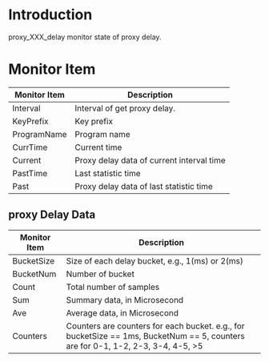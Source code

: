 # Introduction

proxy_XXX_delay monitor state of proxy delay.

# Monitor Item

| Monitor Item | Description                               |
| ------------ | ----------------------------------------- |
| Interval     | Interval of get proxy delay.              |
| KeyPrefix    | Key prefix                                |
| ProgramName  | Program name                              |
| CurrTime     | Current time                              |
| Current      | Proxy delay data of current interval time |
| PastTime     | Last statistic time                       |
| Past         | Proxy delay data of last statistic time   |

## proxy Delay Data

| Monitor Item | Description                                                  |
| ------------ | ------------------------------------------------------------ |
| BucketSize   | Size of each delay bucket, e.g., 1(ms) or 2(ms)              |
| BucketNum    | Number of bucket                                             |
| Count        | Total number of samples                                      |
| Sum          | Summary data, in Microsecond                                 |
| Ave          | Average data, in Microsecond                                 |
| Counters     | Counters are counters for each bucket. e.g., for bucketSize == 1ms, BucketNum == 5, counters are for 0-1, 1-2, 2-3, 3-4, 4-5, >5 |

